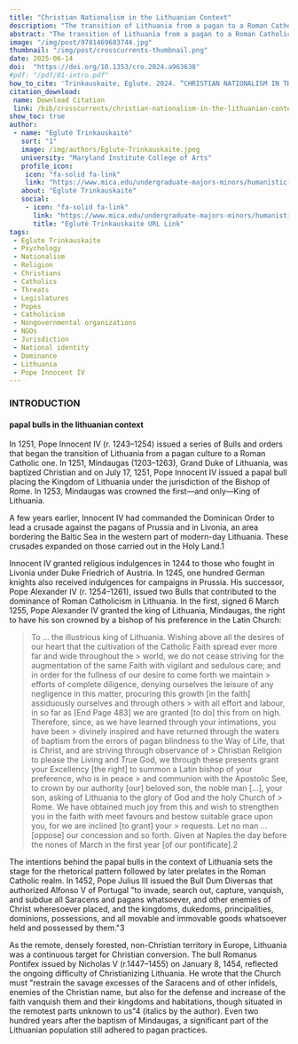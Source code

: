 ```yaml
---
title: "Christian Nationalism in the Lithuanian Context"
description: "The transition of Lithuania from a pagan to a Roman Catholic culture began with Pope Innocent IV's issuance of Bulls in 1251. Mindaugas, Grand Duke of Lithuania, was baptized Christian, and Lithuania was placed under the jurisdiction of the Bishop of Rome. The Dominicans led crusades against pagans in Prussia and Livonia."
abstract: "The transition of Lithuania from a pagan to a Roman Catholic culture began with Pope Innocent IV's issuance of Bulls in 1251. Mindaugas, Grand Duke of Lithuania, was baptized Christian, and Lithuania was placed under the jurisdiction of the Bishop of Rome. The Dominicans led crusades against pagans in Prussia and Livonia. Later papal Bulls by Pope Alexander IV further solidified Roman Catholic dominance in Lithuania. The Roman Catholic Church has played a significant role in Lithuania's history and continues to influence its national identity. Christian Nationalism, intertwined with Roman Catholicism, shapes Lithuania's social and political order. Religious NGOs and the Lithuanian Parliament play a role in preserving traditional values and opposing perceived threats. The conflict between Roman Catholicism and traditional Baltic religion, exemplified by the Romuva community, reflects tensions in defining Lithuanian national identity."
image: "/img/post/9781469683744.jpg"
thumbnail: "/img/post/crosscurrents-thumbnail.png"
date: 2025-06-14
doi:  "https://doi.org/10.1353/cro.2024.a963638"
#pdf: "/pdf/01-intro.pdf"
how_to_cite: 'Trinkauskaite, Eglute. 2024. “CHRISTIAN NATIONALISM IN THE LITHUANIAN CONTEXT.” Cross Currents 74 (4): 483–500.'
citation_download: 
 name: Download Citation
 link: /bib/crosscurrents/christian-nationalism-in-the-lithuanian-context.bib
show_toc: true
author: 
 - name: "Eglutė Trinkauskaitė"
   sort: "1"
   image: /img/authors/Eglute-Trinkauskaite.jpeg
   university: "Maryland Institute College of Arts"
   profile_icon: 
    icon: "fa-solid fa-link"
    link: "https://www.mica.edu/undergraduate-majors-minors/humanistic-studies-major/eglute-trinkauskaite/"
   about: "Eglutė Trinkauskaitė"
   social:
    - icon: "fa-solid fa-link"
      link: "https://www.mica.edu/undergraduate-majors-minors/humanistic-studies-major/eglute-trinkauskaite/"
      title: "Eglutė Trinkauskaitė URL Link"
tags: 
 - Eglute Trinkauskaite
 - Psychology
 - Nationalism
 - Religion
 - Christians
 - Catholics
 - Threats
 - Legislatures
 - Popes
 - Catholicism
 - Nongovernmental organizations
 - NGOs
 - Jurisdiction
 - National identity
 - Dominance
 - Lithuania
 - Pope Innocent IV
---
```

### INTRODUCTION

#### papal bulls in the lithuanian context
In 1251, Pope Innocent IV (r. 1243–1254) issued a series of Bulls and orders that began the transition of Lithuania from a pagan culture to a Roman Catholic one. In 1251, Mindaugas (1203–1263), Grand Duke of Lithuania, was baptized Christian and on July 17, 1251, Pope Innocent IV issued a papal bull placing the Kingdom of Lithuania under the jurisdiction of the Bishop of Rome. In 1253, Mindaugas was crowned the first—and only—King of Lithuania.

A few years earlier, Innocent IV had commanded the Dominican Order to lead a crusade against the pagans of Prussia and in Livonia, an area bordering the Baltic Sea in the western part of modern-day Lithuania. These crusades expanded on those carried out in the Holy Land.1

Innocent IV granted religious indulgences in 1244 to those who fought in Livonia under Duke Friedrich of Austria. In 1245, one hundred German knights also received indulgences for campaigns in Prussia. His successor, Pope Alexander IV (r. 1254–1261), issued two Bulls that contributed to the dominance of Roman Catholicism in Lithuania. In the first, signed 6 March 1255, Pope Alexander IV granted the king of Lithuania, Mindaugas, the right to have his son crowned by a bishop of his preference in the Latin Church:

> To … the illustrious king of Lithuania. Wishing above all the desires of our heart that the cultivation of the Catholic Faith spread ever more far and wide throughout the > world, we do not cease striving for the augmentation of the same Faith with vigilant and sedulous care; and in order for the fullness of our desire to come forth we maintain > efforts of complete diligence, denying ourselves the leisure of any negligence in this matter, procuring this growth [in the faith] assiduously ourselves and through others > with all effort and labour, in so far as [End Page 483] we are granted [to do] this from on high. Therefore, since, as we have learned through your intimations, you have been > divinely inspired and have returned through the waters of baptism from the errors of pagan blindness to the Way of Life, that is Christ, and are striving through observance of > Christian Religion to please the Living and True God, we through these presents grant your Excellency [the right] to summon a Latin bishop of your preference, who is in peace > and communion with the Apostolic See, to crown by our authority [our] beloved son, the noble man […], your son, asking of Lithuania to the glory of God and the holy Church of > Rome. We have obtained much joy from this and wish to strengthen you in the faith with meet favours and bestow suitable grace upon you, for we are inclined [to grant] your > requests. Let no man … [oppose] our concession and so forth. Given at Naples the day before the nones of March in the first year [of our pontificate].2

The intentions behind the papal bulls in the context of Lithuania sets the stage for the rhetorical pattern followed by later prelates in the Roman Catholic realm. In 1452, Pope Julius III issued the Bull Dum Diversas that authorized Alfonso V of Portugal "to invade, search out, capture, vanquish, and subdue all Saracens and pagans whatsoever, and other enemies of Christ wheresoever placed, and the kingdoms, dukedoms, principalities, dominions, possessions, and all movable and immovable goods whatsoever held and possessed by them."3

As the remote, densely forested, non-Christian territory in Europe, Lithuania was a continuous target for Christian conversion. The bull Romanus Pontifex issued by Nicholas V (r.1447–1455) on January 8, 1454, reflected the ongoing difficulty of Christianizing Lithuania. He wrote that the Church must "restrain the savage excesses of the Saracens and of other infidels, enemies of the Christian name, but also for the defense and increase of the faith vanquish them and their kingdoms and habitations, though situated in the remotest parts unknown to us"4 (italics by the author). Even two hundred years after the baptism of Mindaugas, a significant part of the Lithuanian population still adhered to pagan practices.

